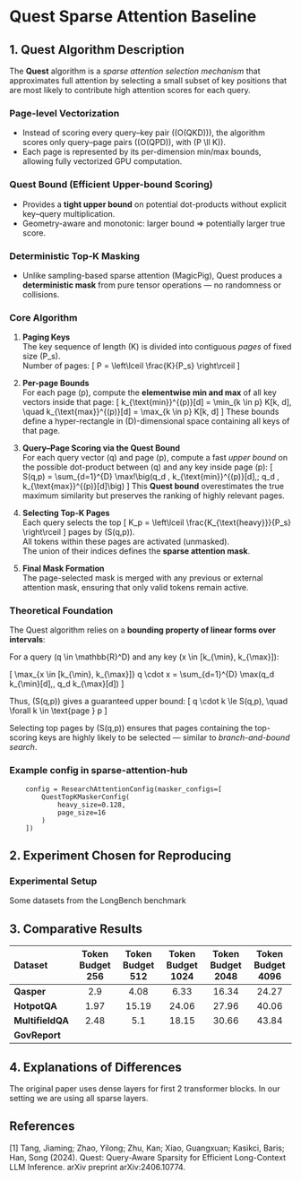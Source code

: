 # Quest Sparse Attention Baseline

## 1. Quest Algorithm Description
The **Quest** algorithm is a *sparse attention selection mechanism* that approximates full attention by selecting a small subset of key positions that are most likely to contribute high attention scores for each query.

### Page-level Vectorization
- Instead of scoring every query–key pair (\(O(QKD)\)), the algorithm scores only query–page pairs (\(O(QPD)\), with \(P \ll K\)).
- Each page is represented by its per-dimension min/max bounds, allowing fully vectorized GPU computation.

### Quest Bound (Efficient Upper-bound Scoring)
- Provides a **tight upper bound** on potential dot-products without explicit key–query multiplication.
- Geometry-aware and monotonic: larger bound ⇒ potentially larger true score.

### Deterministic Top-K Masking
- Unlike sampling-based sparse attention (MagicPig), Quest produces a **deterministic mask** from pure tensor operations — no randomness or collisions.

### Core Algorithm
1. **Paging Keys**  
   The key sequence of length \(K\) is divided into contiguous *pages* of fixed size \(P_s\).  
   Number of pages:
   \[
   P = \left\lceil \frac{K}{P_s} \right\rceil
   \]

2. **Per-page Bounds**  
   For each page \(p\), compute the **elementwise min and max** of all key vectors inside that page:
   \[
   k_{\text{min}}^{(p)}[d] = \min_{k \in p} K[k, d], \quad
   k_{\text{max}}^{(p)}[d] = \max_{k \in p} K[k, d]
   \]
   These bounds define a hyper-rectangle in \(D\)-dimensional space containing all keys of that page.

3. **Query–Page Scoring via the Quest Bound**  
   For each query vector \(q\) and page \(p\), compute a fast *upper bound* on the possible dot-product between \(q\) and any key inside page \(p\):
   \[
   S(q,p) = \sum_{d=1}^{D} \max\!\big(q_d \, k_{\text{min}}^{(p)}[d],\; q_d \, k_{\text{max}}^{(p)}[d]\big)
   \]
   This **Quest bound** overestimates the true maximum similarity but preserves the ranking of highly relevant pages.

4. **Selecting Top-K Pages**  
   Each query selects the top
   \[
   K_p = \left\lceil \frac{K_{\text{heavy}}}{P_s} \right\rceil
   \]
   pages by \(S(q,p)\).  
   All tokens within these pages are activated (unmasked).  
   The union of their indices defines the **sparse attention mask**.

5. **Final Mask Formation**  
   The page-selected mask is merged with any previous or external attention mask, ensuring that only valid tokens remain active.

### Theoretical Foundation

The Quest algorithm relies on a **bounding property of linear forms over intervals**:

For a query \(q \in \mathbb{R}^D\) and any key \(x \in [k_{\min}, k_{\max}]\):

\[
\max_{x \in [k_{\min}, k_{\max}]} q \cdot x
= \sum_{d=1}^{D} \max(q_d k_{\min}[d],\, q_d k_{\max}[d])
\]

Thus, \(S(q,p)\) gives a guaranteed upper bound:
\[
q \cdot k \le S(q,p), \quad \forall k \in \text{page } p
\]

Selecting top pages by \(S(q,p)\) ensures that pages containing the top-scoring keys are highly likely to be selected — similar to *branch-and-bound search*.

### Example config in sparse-attention-hub
```
    config = ResearchAttentionConfig(masker_configs=[
        QuestTopKMaskerConfig(
            heavy_size=0.128,
            page_size=16
        )
    ])
```

## 2. Experiment Chosen for Reproducing
### Experimental Setup
Some datasets from the LongBench benchmark

## 3. Comparative Results

| Dataset | Token Budget 256 | Token Budget 512 | Token Budget 1024 | Token Budget 2048 | Token Budget 4096 |
|:--------|:---------------:|:---------------:|:---------------:|:---------------:|:---------------:|
| **Qasper** | 2.9 | 4.08 | 6.33 | 16.34 | 24.27 |
| **HotpotQA** | 1.97 | 15.19 | 24.06 | 27.96 | 40.06 |
| **MultifieldQA** | 2.48 | 5.1 | 18.15 | 30.66 | 43.84 |
| **GovReport** |  |  |  |  | |

## 4. Explanations of Differences
The original paper uses dense layers for first 2 transformer blocks. In our setting we are using all sparse layers.

## References
[1] Tang, Jiaming; Zhao, Yilong; Zhu, Kan; Xiao, Guangxuan; Kasikci, Baris; Han, Song (2024). Quest: Query-Aware Sparsity for Efficient Long-Context LLM Inference. arXiv preprint arXiv:2406.10774.